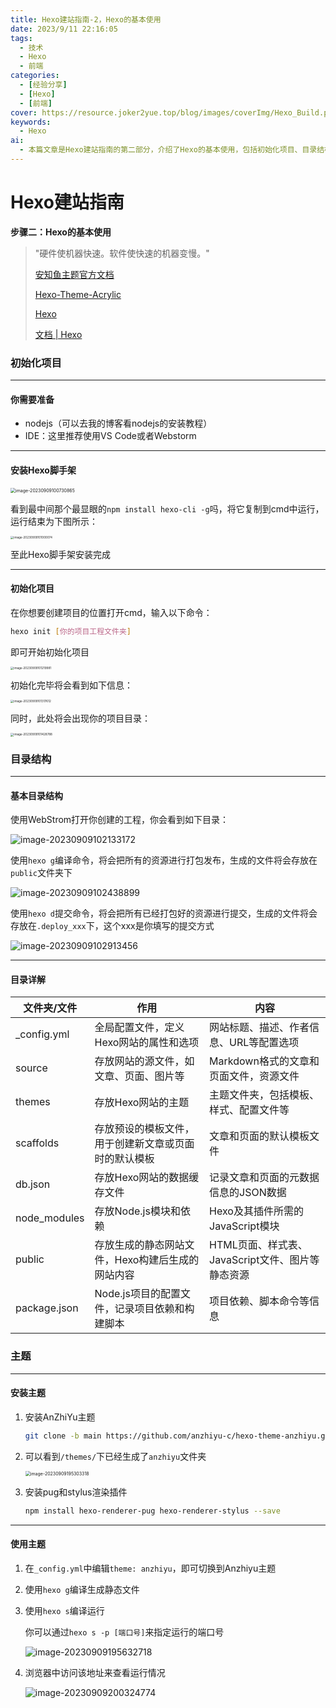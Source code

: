 ```yaml
---
title: Hexo建站指南-2，Hexo的基本使用
date: 2023/9/11 22:16:05
tags: 
  - 技术
  - Hexo
  - 前端
categories:
  - [经验分享]
  - [Hexo]
  - [前端]
cover: https://resource.joker2yue.top/blog/images/coverImg/Hexo_Build.png
keywords:
  - Hexo
ai: 
  - 本篇文章是Hexo建站指南的第二部分，介绍了Hexo的基本使用，包括初始化项目、目录结构、安装主题和使用主题等。
---
```

# Hexo建站指南

**步骤二：Hexo的基本使用**

> "硬件使机器快速。软件使快速的机器变慢。"
>
> [安知鱼主题官方文档 ](https://docs.anheyu.com/)
>
> [Hexo-Theme-Acrylic](https://next-docs.acrylic.org.cn/)
>
> [Hexo](https://hexo.io/zh-cn/)
>
> [文档 | Hexo](https://hexo.io/zh-cn/docs/)



### 初始化项目

----

#### 你需要准备

* nodejs（可以去我的博客看nodejs的安装教程）
* IDE：这里推荐使用VS Code或者Webstorm



---

#### 安装Hexo脚手架

<img src="./Hexo建站指南-2.assets/image-20230909100730865.png" alt="image-20230909100730865" style="zoom:50%;" />

看到最中间那个最显眼的`npm install hexo-cli -g`吗，将它复制到cmd中运行，运行结束为下图所示：

<img src="./Hexo建站指南-2.assets/image-20230909101000074.png" alt="image-20230909101000074" style="zoom:33%;" />

至此Hexo脚手架安装完成

----

#### 初始化项目

在你想要创建项目的位置打开cmd，输入以下命令：

```bash
hexo init [你的项目工程文件夹]
```

即可开始初始化项目

<img src="./Hexo建站指南-2.assets/image-20230909101219981.png" alt="image-20230909101219981" style="zoom: 33%;" />

初始化完毕将会看到如下信息：

<img src="./Hexo建站指南-2.assets/image-20230909101317612.png" alt="image-20230909101317612" style="zoom:33%;" />

同时，此处将会出现你的项目目录：

<img src="./Hexo建站指南-2.assets/image-20230909101428788.png" alt="image-20230909101428788" style="zoom:33%;" />





### 目录结构

----

#### 基本目录结构

使用WebStrom打开你创建的工程，你会看到如下目录：

![image-20230909102133172](./Hexo建站指南-2.assets/image-20230909102133172.png)

使用`hexo g`编译命令，将会把所有的资源进行打包发布，生成的文件将会存放在`public`文件夹下

![image-20230909102438899](./Hexo建站指南-2.assets/image-20230909102438899.png)

使用`hexo d`提交命令，将会把所有已经打包好的资源进行提交，生成的文件将会存放在`.deploy_xxx`下，这个xxx是你填写的提交方式

![image-20230909102913456](./Hexo建站指南-2.assets/image-20230909102913456.png)

----

#### 目录详解

| 文件夹/文件  | 作用                                                 | 内容                                             |
| ------------ | ---------------------------------------------------- | ------------------------------------------------ |
| _config.yml  | 全局配置文件，定义Hexo网站的属性和选项               | 网站标题、描述、作者信息、URL等配置选项          |
| source       | 存放网站的源文件，如文章、页面、图片等               | Markdown格式的文章和页面文件，资源文件           |
| themes       | 存放Hexo网站的主题                                   | 主题文件夹，包括模板、样式、配置文件等           |
| scaffolds    | 存放预设的模板文件，用于创建新文章或页面时的默认模板 | 文章和页面的默认模板文件                         |
| db.json      | 存放Hexo网站的数据缓存文件                           | 记录文章和页面的元数据信息的JSON数据             |
| node_modules | 存放Node.js模块和依赖                                | Hexo及其插件所需的JavaScript模块                 |
| public       | 存放生成的静态网站文件，Hexo构建后生成的网站内容     | HTML页面、样式表、JavaScript文件、图片等静态资源 |
| package.json | Node.js项目的配置文件，记录项目依赖和构建脚本        | 项目依赖、脚本命令等信息                         |





### 主题

---

#### 安装主题

1. 安装AnZhiYu主题

   ~~~bash
   git clone -b main https://github.com/anzhiyu-c/hexo-theme-anzhiyu.git themes/anzhiyu
   ~~~



2. 可以看到`/themes/`下已经生成了`anzhiyu`文件夹

   <img src="./Hexo建站指南-2.assets/image-20230909195303318.png" alt="image-20230909195303318" style="zoom:50%;" />

3. 安装pug和stylus渲染插件

   ~~~bash
   npm install hexo-renderer-pug hexo-renderer-stylus --save
   ~~~





---

#### 使用主题

1. 在`_config.yml`中编辑`theme: anzhiyu`，即可切换到Anzhiyu主题

2. 使用`hexo g`编译生成静态文件

3. 使用`hexo s`编译运行

   你可以通过`hexo s -p [端口号]`来指定运行的端口号

   ![image-20230909195632718](./Hexo建站指南-2.assets/image-20230909195632718.png)

4. 浏览器中访问该地址来查看运行情况

   ![image-20230909200324774](./Hexo建站指南-2.assets/image-20230909200324774.png)